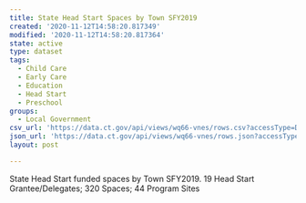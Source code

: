 ```yaml
---
title: State Head Start Spaces by Town SFY2019
created: '2020-11-12T14:58:20.817349'
modified: '2020-11-12T14:58:20.817364'
state: active
type: dataset
tags:
  - Child Care
  - Early Care
  - Education
  - Head Start
  - Preschool
groups:
  - Local Government
csv_url: 'https://data.ct.gov/api/views/wq66-vnes/rows.csv?accessType=DOWNLOAD'
json_url: 'https://data.ct.gov/api/views/wq66-vnes/rows.json?accessType=DOWNLOAD'
layout: post

---
```

State Head Start funded spaces by Town SFY2019. 19 Head Start Grantee/Delegates; 320 Spaces; 44 Program Sites
